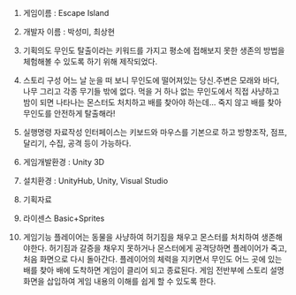 1. 게임이름 : Escape Island

2. 개발자 이름 : 박성미, 최상현 

3. 기획의도
무인도 탈출이라는 키워드를 가지고 평소에 접해보지 못한 생존의 방법을 체험해볼 수 있도록 하기 위해 제작되었다.

4. 스토리 구성
어느 날 눈을 떠 보니 무인도에 떨어져있는 당신.주변은 모래와 바다, 나무 그리고 각종 무기들 밖에 없다.
먹을 거 하나 없는 무인도에서 직접 사냥하고 밤이 되면 나타나는 몬스터도 처치하고 배를 찾아야 하는데…
죽지 않고 배를 찾아 무인도를 안전하게 탈출해라!

5. 실행명령 자료작성
인터페이스는 키보드와 마우스를 기본으로 하고 방향조작, 점프, 달리기, 수집, 공격 등이 가능하다.

6. 게임개발환경 : Unity 3D

7. 설치환경 : UnityHub, Unity, Visual Studio

8. 기획자료

9. 라이센스 Basic+Sprites

10. 게임기능
플레이어는 동물을 사냥하여 허기짐을 채우고 몬스터를 처치하여 생존해야한다. 허기짐과 갈증을 채우지 못하거나 몬스터에게 공격당하면 플레이어가 죽고, 처음 화면으로 다시 돌아간다.
플레이어의 체력을 지키면서 무인도 어느 곳에 있는 배를 찾아 배에 도착하면 게임이 클리어 되고 종료된다.
게임 전반부에 스토리 설명화면을 삽입하여 게임 내용의 이해를 쉽게 할 수 있도록 한다.
